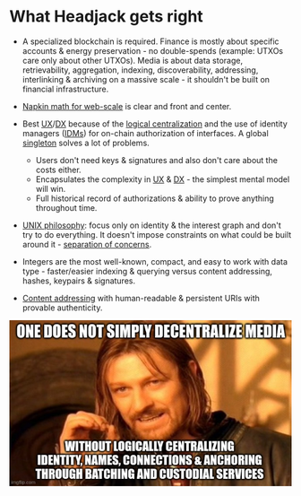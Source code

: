 # What Headjack gets right

- A specialized blockchain is required. Finance is mostly about specific accounts & energy preservation - no double-spends (example: UTXOs care only about other UTXOs). Media is about data storage, retrievability, aggregation, indexing, discoverability, addressing, interlinking & archiving on a massive scale - it shouldn't be built on financial infrastructure.

- [Napkin math for web-scale](../implementation/scaling.md) is clear and front and center.

- Best [UX](https://en.wikipedia.org/wiki/User_experience)/[DX](https://en.wikipedia.org/wiki/User_experience#Developer_experience) because of the [logical centralization](https://medium.com/@VitalikButerin/the-meaning-of-decentralization-a0c92b76a274) and the use of identity managers ([IDMs](../implementation/ecosystem/IDM.md)) for on-chain authorization of interfaces. A global [singleton](https://en.wikipedia.org/wiki/Singleton_pattern) solves a lot of problems.
    - Users don't need keys & signatures and also don't care about the costs either.
    - Encapsulates the complexity in [UX](https://en.wikipedia.org/wiki/User_experience) & [DX](https://en.wikipedia.org/wiki/User_experience#Developer_experience) - the simplest mental model will win.
    - Full historical record of authorizations & ability to prove anything throughout time.

- [UNIX philosophy](https://en.wikipedia.org/wiki/Unix_philosophy): focus only on identity & the interest graph and don't try to do everything. It doesn't impose constraints on what could be built around it - [separation of concerns](https://en.wikipedia.org/wiki/Separation_of_concerns).

- Integers are the most well-known, compact, and easy to work with data type - faster/easier indexing & querying versus content addressing, hashes, keypairs & signatures.

- [Content addressing](../introduction/addressing.md) with human-readable & persistent URIs with provable authenticity.

<div style="text-align: center;">
    <img src="../images/meme_one_does_not_simply.jpg">
</div>

<!-- one does not simply solve media
without logically centralizing identity, names, connections & anchoring through batching and custodial services
https://imgflip.com/memegenerator/One-Does-Not-Simply -->
